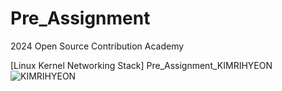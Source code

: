 # Pre_Assignment
2024 Open Source Contribution Academy

[Linux Kernel Networking Stack]
Pre_Assignment_KIMRIHYEON
![KIMRIHYEON](https://github.com/dlgus8648/Pre_Assignment/assets/139437162/6100340c-0129-4ebf-a68d-4b0da12c12d7)
